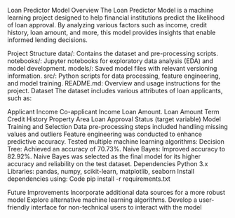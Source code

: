 Loan Predictor Model
Overview
The Loan Predictor Model is a machine learning project designed to help financial institutions predict the likelihood of loan approval. By analyzing various factors such as income, credit history, loan amount, and more, this model provides insights that enable informed lending decisions.

Project Structure
data/: Contains the dataset and pre-processing scripts.
notebooks/: Jupyter notebooks for exploratory data analysis (EDA) and model development.
models/: Saved model files with relevant versioning information.
src/: Python scripts for data processing, feature engineering, and model training.
README.md: Overview and usage instructions for the project.
Dataset
The dataset includes various attributes of loan applicants, such as:

Applicant Income
Co-applicant Income
Loan Amount.
Loan Amount Term
Credit History
Property Area
Loan Approval Status (target variable)
Model Training and Selection
Data pre-processing steps included handling missing values and outliers
Feature engineering was conducted to enhance predictive accuracy.
Tested multiple machine learning algorithms:
Decision Tree: Achieved an accuracy of 70.73%.
Naive Bayes: Improved accuracy to 82.92%.
Naive Bayes was selected as the final model for its higher accuracy and reliability on the test dataset.
Dependencies
Python 3.x
Libraries: pandas, numpy, scikit-learn, matplotlib, seaborn
Install dependencies using:
Code
pip install -r requirements.txt

Future Improvements
Incorporate additional data sources for a more robust model
Explore alternative machine learning algorithms.
Develop a user-friendly interface for non-technical users to interact with the model
